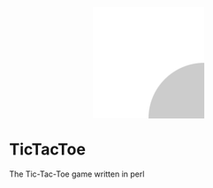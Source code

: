 <!--START-->

<p align="center">
  <img align="center" width="40%" src="images/logo.svg" alt="Logo">
</p>
<!--END-->

# TicTacToe
The Tic-Tac-Toe game written in perl
